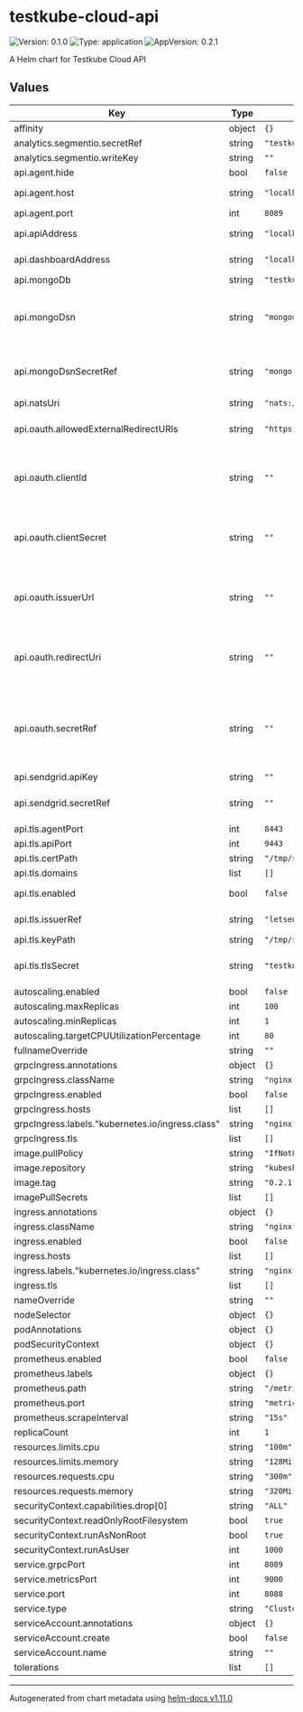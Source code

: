 # testkube-cloud-api

![Version: 0.1.0](https://img.shields.io/badge/Version-0.1.0-informational?style=flat-square) ![Type: application](https://img.shields.io/badge/Type-application-informational?style=flat-square) ![AppVersion: 0.2.1](https://img.shields.io/badge/AppVersion-0.2.1-informational?style=flat-square)

A Helm chart for Testkube Cloud API

## Values

| Key | Type | Default | Description |
|-----|------|---------|-------------|
| affinity | object | `{}` |  |
| analytics.segmentio.secretRef | string | `"testkube-cloud-analytics-secret"` |  |
| analytics.segmentio.writeKey | string | `""` |  |
| api.agent.hide | bool | `false` |  |
| api.agent.host | string | `"localhost"` | Agent host (without protocol |
| api.agent.port | int | `8089` | Agent port |
| api.apiAddress | string | `"localhost:8088"` | API address (used in invitation emails) |
| api.dashboardAddress | string | `"localhost:3000"` | Dashboard address (used in invitation emails |
| api.mongoDb | string | `"testkubecloud"` | Mongo database name |
| api.mongoDsn | string | `"mongodb://mongodb.testkube.svc.cluster.local:27017"` | if mongoDsnSecretRef is empty (""), mongoDsn field will be used for setting the Mongo DSN connection string |
| api.mongoDsnSecretRef | string | `"mongo-dsn"` | Mongo DSN connection string secret ref (secret must contain key MONGO_DSN) |
| api.natsUri | string | `"nats://nats.messaging.svc.cluster.local:4222"` | NATS URI |
| api.oauth.allowedExternalRedirectURIs | string | `"https://cloud.testkube.xyz"` | Comma-separated list of allowed external redirect URIs |
| api.oauth.clientId | string | `""` | if oauth.secretRef is empty (""), then oauth.clientId field will be used for the OAuth client ID |
| api.oauth.clientSecret | string | `""` | if oauth.secretRef is empty (""), then oauth.clientSecret field will be used for the OAuth client secret |
| api.oauth.issuerUrl | string | `""` | if oauth.secretRef is empty (""), then oauth.issuerUrl field will be used for the OAuth issuer URL |
| api.oauth.redirectUri | string | `""` | if oauth.secretRef is empty (""), then oauth.redirectUri field will be used for the OAuth redirect URI |
| api.oauth.secretRef | string | `""` | OAuth secret ref for OAuth configuration (secret must contain keys: OAUTH_CLIENT_ID, OAUTH_CLIENT_SECRET, OAUTH_ISSUER_URL, OAUTH_REDIRECT_URI) |
| api.sendgrid.apiKey | string | `""` | Sendgrid API key |
| api.sendgrid.secretRef | string | `""` | Name of secret which contains SENDGRID_API_KEY key |
| api.tls.agentPort | int | `8443` | Agent gRPCS port |
| api.tls.apiPort | int | `9443` | API HTTPS port |
| api.tls.certPath | string | `"/tmp/serving-cert/crt.pem"` | certificate path |
| api.tls.domains | list | `[]` | certificate domains |
| api.tls.enabled | bool | `false` | Toggle whether to handle TLS in API |
| api.tls.issuerRef | string | `"letsencrypt-dev"` | cert-manager ClusterIssuer ref |
| api.tls.keyPath | string | `"/tmp/serving-cert/key.pem"` | certificate key path |
| api.tls.tlsSecret | string | `"testkube-cloud-api-tls"` | tls secret name which ClusterIssuer will use to store certificate data |
| autoscaling.enabled | bool | `false` |  |
| autoscaling.maxReplicas | int | `100` |  |
| autoscaling.minReplicas | int | `1` |  |
| autoscaling.targetCPUUtilizationPercentage | int | `80` |  |
| fullnameOverride | string | `""` |  |
| grpcIngress.annotations | object | `{}` |  |
| grpcIngress.className | string | `"nginx"` |  |
| grpcIngress.enabled | bool | `false` |  |
| grpcIngress.hosts | list | `[]` |  |
| grpcIngress.labels."kubernetes.io/ingress.class" | string | `"nginx"` |  |
| grpcIngress.tls | list | `[]` |  |
| image.pullPolicy | string | `"IfNotPresent"` |  |
| image.repository | string | `"kubeshop/testkube-cloud-api"` |  |
| image.tag | string | `"0.2.1"` |  |
| imagePullSecrets | list | `[]` |  |
| ingress.annotations | object | `{}` |  |
| ingress.className | string | `"nginx"` |  |
| ingress.enabled | bool | `false` |  |
| ingress.hosts | list | `[]` |  |
| ingress.labels."kubernetes.io/ingress.class" | string | `"nginx"` |  |
| ingress.tls | list | `[]` |  |
| nameOverride | string | `""` |  |
| nodeSelector | object | `{}` |  |
| podAnnotations | object | `{}` |  |
| podSecurityContext | object | `{}` |  |
| prometheus.enabled | bool | `false` |  |
| prometheus.labels | object | `{}` |  |
| prometheus.path | string | `"/metrics"` |  |
| prometheus.port | string | `"metrics"` |  |
| prometheus.scrapeInterval | string | `"15s"` |  |
| replicaCount | int | `1` |  |
| resources.limits.cpu | string | `"100m"` |  |
| resources.limits.memory | string | `"128Mi"` |  |
| resources.requests.cpu | string | `"300m"` |  |
| resources.requests.memory | string | `"320Mi"` |  |
| securityContext.capabilities.drop[0] | string | `"ALL"` |  |
| securityContext.readOnlyRootFilesystem | bool | `true` |  |
| securityContext.runAsNonRoot | bool | `true` |  |
| securityContext.runAsUser | int | `1000` |  |
| service.grpcPort | int | `8089` |  |
| service.metricsPort | int | `9000` |  |
| service.port | int | `8088` |  |
| service.type | string | `"ClusterIP"` |  |
| serviceAccount.annotations | object | `{}` |  |
| serviceAccount.create | bool | `false` |  |
| serviceAccount.name | string | `""` |  |
| tolerations | list | `[]` |  |

----------------------------------------------
Autogenerated from chart metadata using [helm-docs v1.11.0](https://github.com/norwoodj/helm-docs/releases/v1.11.0)
